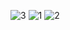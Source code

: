 ![3](https://github.com/ilyaasomar/RN-real-state/assets/48979155/75d4bd6b-7cb6-4ca6-ae78-ead9f56082f1)
![1](https://github.com/ilyaasomar/RN-real-state/assets/48979155/e5ba5d2a-ad4a-4355-8b07-5a7729df82ca)
![2](https://github.com/ilyaasomar/RN-real-state/assets/48979155/0b3fdff5-55a1-46c2-adae-146f8301e87c)
